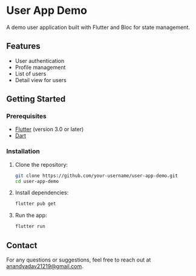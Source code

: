 # User App Demo

A demo user application built with Flutter and Bloc for state management.

## Features

- User authentication
- Profile management
- List of users
- Detail view for users

## Getting Started

### Prerequisites

- [Flutter](https://flutter.dev/docs/get-started/install) (version 3.0 or later)
- [Dart](https://dart.dev/get-dart)

### Installation

1. Clone the repository:
    ```bash
    git clone https://github.com/your-username/user-app-demo.git
    cd user-app-demo
    ```

2. Install dependencies:
    ```bash
    flutter pub get
    ```

3. Run the app:
    ```bash
    flutter run
    ```


## Contact

For any questions or suggestions, feel free to reach out at anandyadav21219@gmail.com.
